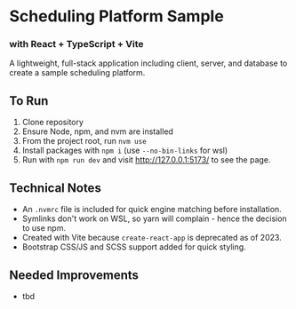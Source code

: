 # Scheduling Platform Sample
### with React + TypeScript + Vite

A lightweight, full-stack application including client, server, and database to create a sample scheduling platform.

## To Run

1. Clone repository
2. Ensure Node, npm, and nvm are installed
3. From the project root, run `nvm use`
4. Install packages with `npm i` (use `--no-bin-links` for wsl)
5. Run with `npm run dev` and visit http://127.0.0.1:5173/ to see the page.

## Technical Notes

- An `.nvmrc` file is included for quick engine matching before installation.
- Symlinks don't work on WSL, so yarn will complain - hence the decision to use npm.
- Created with Vite because `create-react-app` is deprecated as of 2023.
- Bootstrap CSS/JS and SCSS support added for quick styling.

## Needed Improvements
- tbd
